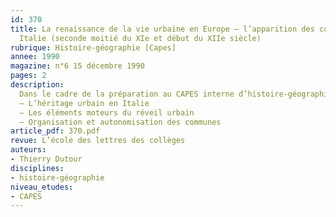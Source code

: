 ```yaml
---
id: 370
title: La renaissance de la vie urbaine en Europe – l’apparition des consulats en
  Italie (seconde moitié du XIe et début du XIIe siècle)
rubrique: Histoire-géographie [Capes]
annee: 1990
magazine: n°6 15 décembre 1990
pages: 2
description: 
  Dans le cadre de la préparation au CAPES interne d’histoire-géographie – 
  – L’héritage urbain en Italie
  – Les éléments moteurs du réveil urbain
  – Organisation et autonomisation des communes
article_pdf: 370.pdf
revue: L’école des lettres des collèges
auteurs:
- Thierry Dutour
disciplines:
- histoire-géographie
niveau_etudes:
- CAPES
---
```

